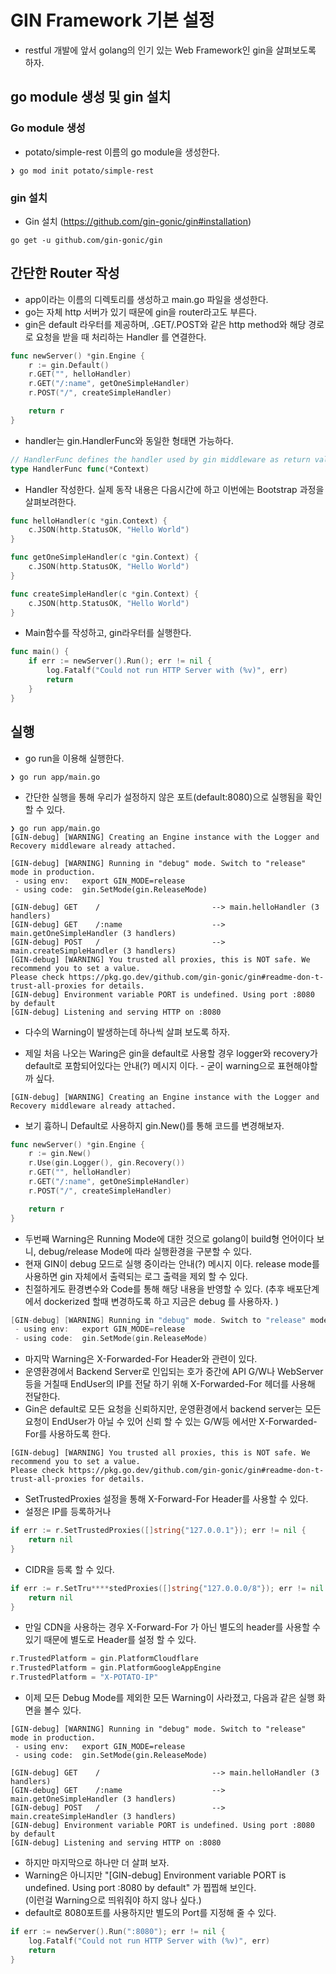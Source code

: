 # GIN Framework 기본 설정
- restful 개발에 앞서 golang의 인기 있는 Web Framework인 gin을 살펴보도록 하자.

## go module 생성 및 gin 설치

### Go module 생성
- potato/simple-rest 이름의 go module을 생성한다.
```shell
❯ go mod init potato/simple-rest
```

### gin 설치
- Gin 설치 (https://github.com/gin-gonic/gin#installation)
```shell
go get -u github.com/gin-gonic/gin
```

## 간단한 Router 작성
- app이라는 이름의 디렉토리를 생성하고 main.go 파일을 생성한다.
- go는 자체 http 서버가 있기 때문에 gin을 router라고도 부른다.
- gin은 default 라우터를 제공하며, .GET/.POST와 같은 http method와 해당 경로로 요청을 받을 때 처리하는 Handler 를 연결한다.
```go
func newServer() *gin.Engine {
    r := gin.Default()
    r.GET("", helloHandler)
    r.GET("/:name", getOneSimpleHandler)
    r.POST("/", createSimpleHandler)

    return r
}
```

- handler는 gin.HandlerFunc와 동일한 형태면 가능하다.
```go
// HandlerFunc defines the handler used by gin middleware as return value.
type HandlerFunc func(*Context)
```
- Handler 작성한다. 실제 동작 내용은 다음시간에 하고 이번에는 Bootstrap 과정을 살펴보려한다.
```go
func helloHandler(c *gin.Context) {
	c.JSON(http.StatusOK, "Hello World")
}

func getOneSimpleHandler(c *gin.Context) {
	c.JSON(http.StatusOK, "Hello World")
}

func createSimpleHandler(c *gin.Context) {
	c.JSON(http.StatusOK, "Hello World")
}
```
- Main함수를 작성하고, gin라우터를 실행한다.
```go
func main() {
	if err := newServer().Run(); err != nil {
		log.Fatalf("Could not run HTTP Server with (%v)", err)
		return
	}
}
```

## 실행
- go run을 이용해 실행한다.
```shell
❯ go run app/main.go
```

- 간단한 실행을 통해 우리가 설정하지 않은 포트(default:8080)으로 실행됨을 확인할 수 있다.
```shell
❯ go run app/main.go
[GIN-debug] [WARNING] Creating an Engine instance with the Logger and Recovery middleware already attached.

[GIN-debug] [WARNING] Running in "debug" mode. Switch to "release" mode in production.
 - using env:   export GIN_MODE=release
 - using code:  gin.SetMode(gin.ReleaseMode)

[GIN-debug] GET    /                         --> main.helloHandler (3 handlers)
[GIN-debug] GET    /:name                    --> main.getOneSimpleHandler (3 handlers)
[GIN-debug] POST   /                         --> main.createSimpleHandler (3 handlers)
[GIN-debug] [WARNING] You trusted all proxies, this is NOT safe. We recommend you to set a value.
Please check https://pkg.go.dev/github.com/gin-gonic/gin#readme-don-t-trust-all-proxies for details.
[GIN-debug] Environment variable PORT is undefined. Using port :8080 by default
[GIN-debug] Listening and serving HTTP on :8080
```

- 다수의 Warning이 발생하는데 하나씩 살펴 보도록 하자.

- 제일 처음 나오는 Waring은 gin을 default로 사용할 경우 logger와 recovery가 default로 포함되어있다는 안내(?) 메시지 이다. - 굳이 warning으로 표현해야할까 싶다.
```shell
[GIN-debug] [WARNING] Creating an Engine instance with the Logger and Recovery middleware already attached.
```

- 보기 흉하니 Default로 사용하지 gin.New()를 통해 코드를 변경해보자.
```go
func newServer() *gin.Engine {
	r := gin.New()
	r.Use(gin.Logger(), gin.Recovery())
	r.GET("", helloHandler)
	r.GET("/:name", getOneSimpleHandler)
	r.POST("/", createSimpleHandler)

	return r
}
```

- 두번째 Warning은 Running Mode에 대한 것으로 golang이 build형 언어이다 보니, debug/release Mode에 따라 실행환경을 구분할 수 있다.
- 현재 GIN이 debug 모드로 실행 중이라는 안내(?) 메시지 이다. release mode를 사용하면 gin 자체에서 출력되는 로그 출력을 제외 할 수 있다.
- 친절하게도 환경변수와 Code를 통해 해당 내용을 반영할 수 있다. (추후 배포단계에서 dockerized 할때 변경하도록 하고 지금은 debug 를 사용하자. )
```go
[GIN-debug] [WARNING] Running in "debug" mode. Switch to "release" mode in production.
 - using env:   export GIN_MODE=release
 - using code:  gin.SetMode(gin.ReleaseMode)
```

- 마지막 Warning은 X-Forwarded-For Header와 관련이 있다. 
- 운영환경에서 Backend Server로 인입되는 호가 중간에 API G/W나 WebServer등을 거칠때 EndUser의 IP를 전달 하기 위해 X-Forwarded-For 헤더를 사용해 전달한다.
- Gin은 default로 모든 요청을 신뢰하지만, 운영환경에서 backend server는 모든 요청이 EndUser가 아닐 수 있어 신뢰 할 수 있는 G/W등 에서만 X-Forwarded-For를 사용하도록 한다.
```shell
[GIN-debug] [WARNING] You trusted all proxies, this is NOT safe. We recommend you to set a value.
Please check https://pkg.go.dev/github.com/gin-gonic/gin#readme-don-t-trust-all-proxies for details.
````

- SetTrustedProxies 설정을 통해 X-Forward-For Header를 사용할 수 있다.
- 설정은 IP를 등록하거나
```go
if err := r.SetTrustedProxies([]string{"127.0.0.1"}); err != nil {
    return nil
}
```
- CIDR을 등록 할 수 있다.
```go
if err := r.SetTru****stedProxies([]string{"127.0.0.0/8"}); err != nil {
    return nil
}
```

- 만일 CDN을 사용하는 경우 X-Forward-For 가 아닌 별도의 header를 사용할 수 있기 때문에 별도로 Header를 설정 할 수 있다.
```go
r.TrustedPlatform = gin.PlatformCloudflare
r.TrustedPlatform = gin.PlatformGoogleAppEngine
r.TrustedPlatform = "X-POTATO-IP"
```

- 이제 모든 Debug Mode를 제외한 모든 Warning이 사라졌고, 다음과 같은 실행 화면을 볼수 있다.
```shell
[GIN-debug] [WARNING] Running in "debug" mode. Switch to "release" mode in production.
 - using env:   export GIN_MODE=release
 - using code:  gin.SetMode(gin.ReleaseMode)

[GIN-debug] GET    /                         --> main.helloHandler (3 handlers)
[GIN-debug] GET    /:name                    --> main.getOneSimpleHandler (3 handlers)
[GIN-debug] POST   /                         --> main.createSimpleHandler (3 handlers)
[GIN-debug] Environment variable PORT is undefined. Using port :8080 by default
[GIN-debug] Listening and serving HTTP on :8080
```

- 하지만 마지막으로 하나만 더 살펴 보자. 
- Warning은 아니지만 "[GIN-debug] Environment variable PORT is undefined. Using port :8080 by default" 가 찝찝해 보인다.  
(이런걸 Warning으로 띄워줘야 하지 않나 싶다.)
- default로 8080포트를 사용하지만 별도의 Port를 지정해 줄 수 있다.
```go
if err := newServer().Run(":8080"); err != nil {
    log.Fatalf("Could not run HTTP Server with (%v)", err)
    return
}
```